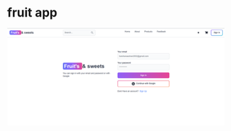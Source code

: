 # fruit app
![image alt](https://github.com/202320020818/Fruit-and-sweets-1/blob/b35a1277e63adca910fe8043df5460812b2f6a92/Screenshot%202025-06-20%20171505.png)
